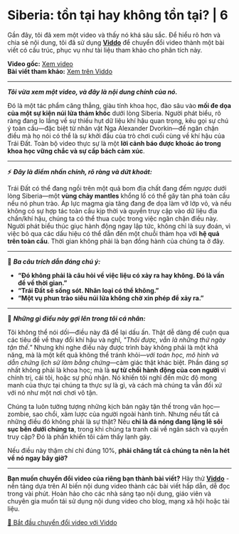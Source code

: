 # Siberia: tồn tại hay không tồn tại? | 6

Gần đây, tôi đã xem một video và thấy nó khá sâu sắc. Để hiểu rõ hơn và chia sẻ nội dung, tôi đã sử dụng **[Viddo](https://viddo.pro/)** để chuyển đổi video thành một bài viết có cấu trúc, phục vụ như tài liệu tham khảo cho phân tích này.

**Video gốc:** [Xem video](https://www.youtube.com/watch?v=_kzlgFINGh8)  
**Bài viết tham khảo:** [Xem trên Viddo](https://viddo.pro/zh/video-result/6fff783b-81ac-49a6-a2cd-9d47893637d9)

---

**_Tôi vừa xem một video, và đây là nội dung chính của nó._**

Đó là một tác phẩm căng thẳng, giàu tính khoa học, đào sâu vào **mối đe dọa của một sự kiện núi lửa thảm khốc** dưới lòng Siberia. Người phát biểu, rõ ràng đang lo lắng về sự thiếu hụt dữ liệu khí hậu quan trọng, kêu gọi sự chú ý toàn cầu—đặc biệt từ nhân vật Nga Alexander Dvorkin—để ngăn chặn điều mà họ nói có thể là sự khởi đầu của trò chơi cuối cùng về khí hậu của Trái Đất. Toàn bộ video thực sự là một **lời cảnh báo được khoác áo trong khoa học vững chắc và sự cấp bách cảm xúc**.

---

**⚡️** **_Đây là điểm nhấn chính, rõ ràng và dứt khoát:_**

Trái Đất có thể đang ngồi trên một quả bom địa chất đang đếm ngược dưới lòng Siberia—một **vùng chảy mantles** khổng lồ có thể gây tàn phá toàn cầu nếu nó phun trào. Áp lực magma gia tăng đang đe dọa làm vỡ lớp vỏ, và nếu không có sự hợp tác toàn cầu kịp thời và quyền truy cập vào dữ liệu địa chấn/khí hậu, chúng ta có thể thua cuộc trong việc ngăn chặn điều này. Người phát biểu thúc giục hành động ngay lập tức, không chỉ là suy đoán, vì việc bỏ qua các dấu hiệu có thể dẫn đến một chuỗi thảm họa với **hệ quả trên toàn cầu**. Thời gian không phải là bạn đồng hành của chúng ta ở đây.

---

**💬** **_Ba câu trích dẫn đáng chú ý:_**

- **“Đó không phải là câu hỏi về việc liệu có xảy ra hay không. Đó là vấn đề về thời gian.”**
- **“Trái Đất sẽ sống sót. Nhân loại có thể không.”**
- **“Một vụ phun trào siêu núi lửa không chờ xin phép để xảy ra.”**

---

**🧠** **_Những gì điều này gợi lên trong tôi cá nhân:_**

Tôi không thể nói dối—điều này đã để lại dấu ấn. Thật dễ dàng để cuộn qua các tiêu đề về thay đổi khí hậu và nghĩ, *"Thôi được, vẫn là những thứ ngày tận thế."* Nhưng khi nghe điều này được trình bày không phải là một khả năng, mà là một kết quả không thể tránh khỏi—*với toán học, mô hình và dẫn chứng lịch sử làm bằng chứng*—cảm giác thật khác biệt. Phần đáng sợ nhất không phải là khoa học; mà là **sự từ chối hành động của con người** vì chính trị, cái tôi, hoặc sự phủ nhận. Nó khiến tôi nghĩ đến mức độ mong manh của thực tại chúng ta thực sự là gì, và cách mà chúng ta vẫn đối xử với nó như một nơi chơi vô tận.

Chúng ta luôn tưởng tượng những kịch bản ngày tận thế trong văn học—zombie, sao chổi, xâm lược của người ngoài hành tinh. Nhưng nếu tất cả những điều đó không phải là sự thật? Nếu **chỉ là đá nóng đang lặng lẽ sôi sục bên dưới chúng ta**, trong khi chúng ta tranh cãi về ngân sách và quyền truy cập? Đó là phần khiến tôi cảm thấy lạnh gáy.

Nếu điều này thậm chí chỉ đúng 10%, **phải chăng tất cả chúng ta nên la hét về nó ngay bây giờ?**

---

**Bạn muốn chuyển đổi video của riêng bạn thành bài viết?** Hãy thử **[Viddo](https://viddo.pro/)** - nền tảng dựa trên AI biến nội dung video thành các bài viết hấp dẫn, dễ đọc trong vài phút. Hoàn hảo cho các nhà sáng tạo nội dung, giáo viên và chuyên gia muốn tái sử dụng nội dung video cho blog, mạng xã hội hoặc tài liệu.

[🚀 Bắt đầu chuyển đổi video với Viddo](https://viddo.pro/)